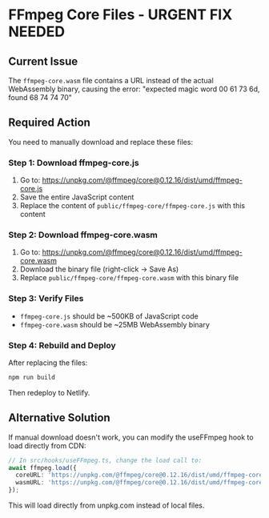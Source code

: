 # FFmpeg Core Files - URGENT FIX NEEDED

## Current Issue
The `ffmpeg-core.wasm` file contains a URL instead of the actual WebAssembly binary, causing the error:
"expected magic word 00 61 73 6d, found 68 74 74 70"

## Required Action
You need to manually download and replace these files:

### Step 1: Download ffmpeg-core.js
1. Go to: https://unpkg.com/@ffmpeg/core@0.12.16/dist/umd/ffmpeg-core.js
2. Save the entire JavaScript content
3. Replace the content of `public/ffmpeg-core/ffmpeg-core.js` with this content

### Step 2: Download ffmpeg-core.wasm
1. Go to: https://unpkg.com/@ffmpeg/core@0.12.16/dist/umd/ffmpeg-core.wasm
2. Download the binary file (right-click → Save As)
3. Replace `public/ffmpeg-core/ffmpeg-core.wasm` with this binary file

### Step 3: Verify Files
- `ffmpeg-core.js` should be ~500KB of JavaScript code
- `ffmpeg-core.wasm` should be ~25MB WebAssembly binary

### Step 4: Rebuild and Deploy
After replacing the files:
```bash
npm run build
```
Then redeploy to Netlify.

## Alternative Solution
If manual download doesn't work, you can modify the useFFmpeg hook to load directly from CDN:

```typescript
// In src/hooks/useFFmpeg.ts, change the load call to:
await ffmpeg.load({
  coreURL: 'https://unpkg.com/@ffmpeg/core@0.12.16/dist/umd/ffmpeg-core.js',
  wasmURL: 'https://unpkg.com/@ffmpeg/core@0.12.16/dist/umd/ffmpeg-core.wasm',
});
```

This will load directly from unpkg.com instead of local files.